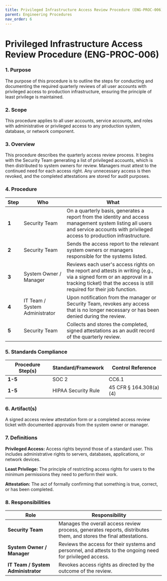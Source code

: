 ```yaml
---
title: Privileged Infrastructure Access Review Procedure (ENG-PROC-006)
parent: Engineering Procedures
nav_order: 6
---
```


# Privileged Infrastructure Access Review Procedure (ENG-PROC-006)

### 1. Purpose

The purpose of this procedure is to outline the steps for conducting and documenting the required quarterly reviews of all user accounts with privileged access to production infrastructure, ensuring the principle of least privilege is maintained.

### 2. Scope

This procedure applies to all user accounts, service accounts, and roles with administrative or privileged access to any production system, database, or network component.

### 3. Overview

This procedure describes the quarterly access review process. It begins with the Security Team generating a list of privileged accounts, which is then distributed to system owners for review. Managers must attest to the continued need for each access right. Any unnecessary access is then revoked, and the completed attestations are stored for audit purposes.

### 4. Procedure

| **Step** | **Who**                      | **What**                                                                                                                                                           |
| -------- | ---------------------------- | ------------------------------------------------------------------------------------------------------------------------------------------------------------------ |
| **1**    | Security Team                | On a quarterly basis, generates a report from the identity and access management system listing all users and service accounts with privileged access to production infrastructure. |
| **2**    | Security Team                | Sends the access report to the relevant system owners or managers responsible for the systems listed.                                                              |
| **3**    | System Owner / Manager       | Reviews each user's access rights on the report and attests in writing (e.g., via a signed form or an approval in a tracking ticket) that the access is still required for their job function. |
| **4**    | IT Team / System Administrator | Upon notification from the manager or Security Team, revokes any access that is no longer necessary or has been denied during the review.                          |
| **5**    | Security Team                | Collects and stores the completed, signed attestations as an audit record of the quarterly review.                                                                 |

### 5. Standards Compliance

| **Procedure Step(s)** | **Standard/Framework**     | **Control Reference**     |
| --------------------- | -------------------------- | ------------------------- |
| **1-5**               | SOC 2                      | CC6.1                     |
| **1-5**               | HIPAA Security Rule        | 45 CFR § 164.308(a)(4)    |

### 6. Artifact(s)

A signed access review attestation form or a completed access review ticket with documented approvals from the system owner or manager.

### 7. Definitions

**Privileged Access:** Access rights beyond those of a standard user. This includes administrative rights to servers, databases, applications, or network devices.

**Least Privilege:** The principle of restricting access rights for users to the minimum permissions they need to perform their work.

**Attestation:** The act of formally confirming that something is true, correct, or has been completed.

### 8. Responsibilities

| **Role**                 | **Responsibility**                                                                                             |
| ------------------------ | -------------------------------------------------------------------------------------------------------------- |
| **Security Team**        | Manages the overall access review process, generates reports, distributes them, and stores the final attestations. |
| **System Owner / Manager** | Reviews the access for their systems and personnel, and attests to the ongoing need for privileged access.     |
| **IT Team / System Administrator** | Revokes access rights as directed by the outcome of the review.                                        |
